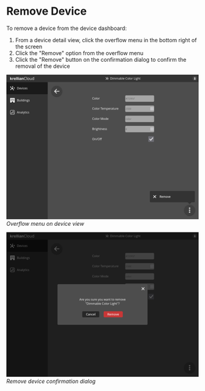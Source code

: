 # Remove Device

To remove a device from the device dashboard:

1. From a device detail view, click the overflow menu in the bottom right of the screen
2. Click the "Remove" option from the overflow menu
3. Click the "Remove" button on the confirmation dialog to confirm the removal of the device


![Screenshot of the device view with the overflow menu open](images/view_device-overflow_menu.png)
*Overflow menu on device view*


![Screenshot of the device view with the overflow menu open](images/remove_device-confirm.png)
*Remove device confirmation dialog*